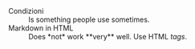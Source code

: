 <dl>
  <dt>Condizioni</dt>
  <dd>Is something people use sometimes.</dd>

  <dt>Markdown in HTML </dt>
  <dd>Does *not* work **very** well. Use HTML <em>tags</em>.</dd>
</dl> 
